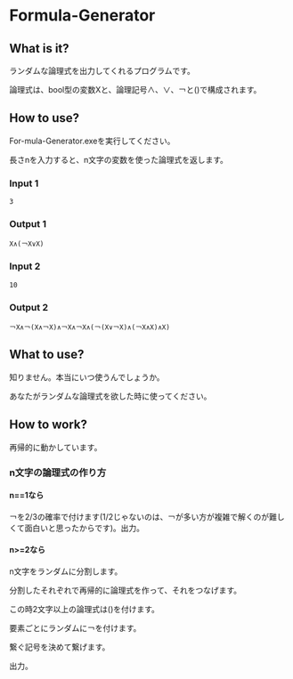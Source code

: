# Formula-Generator
## What is it?
ランダムな論理式を出力してくれるプログラムです。

論理式は、bool型の変数Xと、論理記号∧、∨、￢と()で構成されます。
## How to use?
For-mula-Generator.exeを実行してください。

長さnを入力すると、n文字の変数を使った論理式を返します。
### Input 1
```
3
```
### Output 1
```
X∧(￢X∨X)
```
### Input 2
```
10
```
### Output 2
```
￢X∧￢(X∧￢X)∧￢X∧￢X∧(￢(X∨￢X)∧(￢X∧X)∧X)
```
## What to use?
知りません。本当にいつ使うんでしょうか。

あなたがランダムな論理式を欲した時に使ってください。
## How to work?
再帰的に動かしています。

### n文字の論理式の作り方
#### n==1なら
￢を2/3の確率で付けます(1/2じゃないのは、￢が多い方が複雑で解くのが難しくて面白いと思ったからです)。出力。
#### n>=2なら
n文字をランダムに分割します。

分割したそれぞれで再帰的に論理式を作って、それをつなげます。

この時2文字以上の論理式は()を付けます。

要素ごとにランダムに￢を付けます。

繋ぐ記号を決めて繋げます。

出力。
